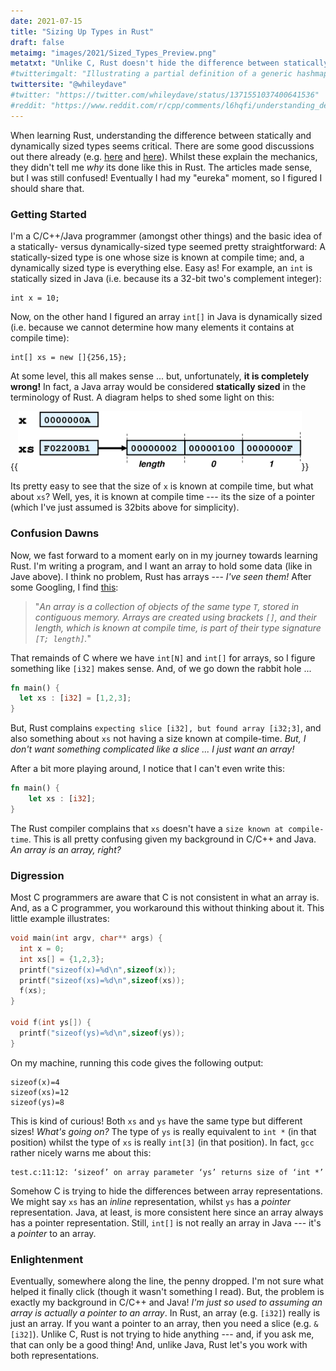 ```yaml
---
date: 2021-07-15
title: "Sizing Up Types in Rust"
draft: false
metaimg: "images/2021/Sized_Types_Preview.png"
metatxt: "Unlike C, Rust doesn't hide the difference between statically- and dynamically-sized types."
#twitterimgalt: "Illustrating a partial definition of a generic hashmap."
twittersite: "@whileydave"
#twitter: "https://twitter.com/whileydave/status/1371551037400641536"
#reddit: "https://www.reddit.com/r/cpp/comments/l6hqfi/understanding_deadlock_detection_in_abseil/"
---
```


When learning Rust, understanding the difference between statically
and dynamically sized types seems critical.  There are some good
discussions out there already
(e.g. [here](https://github.com/pretzelhammer/rust-blog/blob/master/posts/sizedness-in-rust.md)
and [here](https://stackoverflow.com/questions/25740916/how-do-you-actually-use-dynamically-sized-types-in-rust)).  Whilst these explain the mechanics, they didn't tell me
_why_ its done like this in Rust.  The articles made sense, but I was
still confused!  Eventually I had my "eureka" moment, so I figured I
should share that.

### Getting Started

I'm a C/C++/Java programmer (amongst other things) and the basic idea
of a statically- versus dynamically-sized type seemed pretty
straightforward: A statically-sized type is one whose size is known at
compile time; and, a dynamically sized type is everything else.  Easy
as!  For example, an `int` is statically sized in Java (i.e. because
its a 32-bit two's complement integer):

```
int x = 10;
```

Now, on the other hand I figured an array `int[]` in Java is
dynamically sized (i.e. because we cannot determine how many elements
it contains at compile time):

```
int[] xs = new []{256,15};
```

At some level, this all makes sense ... but, unfortunately, **it is
completely wrong!** In fact, a Java array would be considered
**statically sized** in the terminology of Rust.  A diagram helps to
shed some light on this:

{{<img class="text-center" src="/images/2021/SizingUpTypes_Java.png" width="90%" alt="Illustrating the layout of an array in Java.">}}

Its pretty easy to see that the size of `x` is known at compile time,
but what about `xs`?  Well, yes, it is known at compile time --- its
the size of a pointer (which I've just assumed is 32bits above for
simplicity).  

### Confusion Dawns

Now, we fast forward to a moment early on in my journey towards
learning Rust.  I'm writing a program, and I want an array to hold
some data (like in Jave above).  I think no problem, Rust has
arrays --- _I've seen them!_ After some Googling, I find [this](https://doc.rust-lang.org/rust-by-example/primitives/array.html):

> "_An array is a collection of objects of the same type `T`, stored in contiguous memory. Arrays are created using brackets `[]`, and their length, which is known at compile time, is part of their type signature `[T; length]`._"

That remainds of C where we have `int[N]` and `int[]` for arrays, so I
figure something like `[i32]` makes sense.  And, of we go down the rabbit hole ...

```rust
fn main() {
  let xs : [i32] = [1,2,3];
}
```

But, Rust complains `expecting slice [i32], but found array [i32;3]`, and also something about `xs` not having a size known at compile-time.  _But, I don't want something complicated like a slice ... I just want an array!_

After a bit more playing around, I notice that I can't even write this:

```rust
fn main() {
    let xs : [i32];
}
```

The Rust compiler complains that `xs` doesn't have a `size known at
compile-time`.  This is all pretty confusing given my background in
C/C++ and Java.  _An array is an array, right?_

### Digression

Most C programmers are aware that C is not consistent in what an array
is.  And, as a C programmer, you workaround this without thinking
about it.  This little example illustrates:

```c
void main(int argv, char** args) {
  int x = 0;
  int xs[] = {1,2,3};
  printf("sizeof(x)=%d\n",sizeof(x));
  printf("sizeof(xs)=%d\n",sizeof(xs));
  f(xs);
}

void f(int ys[]) {
  printf("sizeof(ys)=%d\n",sizeof(ys));
}
```

On my machine, running this code gives the following output:

```
sizeof(x)=4
sizeof(xs)=12
sizeof(ys)=8
```

This is kind of curious!  Both `xs` and `ys` have the same type but
different sizes!  _What's going on?_ The type of `ys` is really
equivalent to `int *` (in that position) whilst the type of `xs` is
really `int[3]` (in that position).  In fact, `gcc` rather nicely warns
me about this:

```
test.c:11:12: ‘sizeof’ on array parameter ‘ys’ returns size of ‘int *’
```

Somehow C is trying to hide the differences between array
representations.  We might say `xs` has an _inline_ representation,
whilst `ys` has a _pointer_ representation.  Java, at least, is more
consistent here since an array always has a pointer representation.
Still, `int[]` is not really an array in Java --- it's a _pointer_ to
an array.

### Enlightenment

Eventually, somewhere along the line, the penny dropped.  I'm not sure
what helped it finally click (though it wasn't something I read).
But, the problem is exactly my background in C/C++ and Java!  _I'm
just so used to assuming an array is actually a pointer to an array_.
In Rust, an array (e.g. `[i32]`) really is just an array.  If you want
a pointer to an array, then you need a slice (e.g. `&[i32]`).  Unlike
C, Rust is not trying to hide anything --- and, if you ask me, that
can only be a good thing!  And, unlike Java, Rust let's you
work with both representations.  
